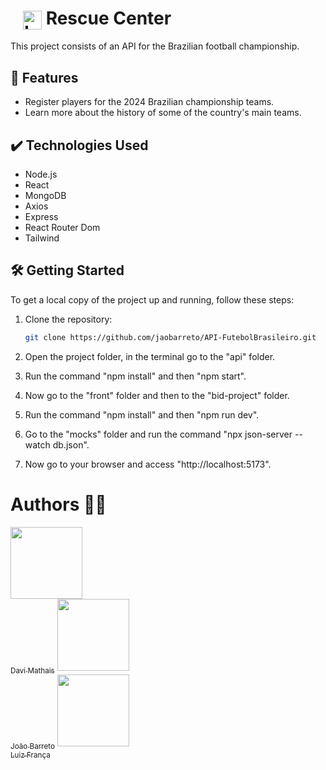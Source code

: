 # <img src="./imagens/logo.png" alt="Logotype" style="margin-left: 20px; vertical-align: middle; width: 30px" /> Rescue Center

This project consists of an API for the Brazilian football championship.

## 🔨 Features

- Register players for the 2024 Brazilian championship teams.
- Learn more about the history of some of the country's main teams.

## ✔️ Technologies Used

- Node.js
- React
- MongoDB
- Axios
- Express
- React Router Dom
- Tailwind 

## 🛠️ Getting Started

To get a local copy of the project up and running, follow these steps:

1. Clone the repository:

   ```bash
   git clone https://github.com/jaobarreto/API-FutebolBrasileiro.git
   ```

2. Open the project folder, in the terminal go to the "api" folder.

3. Run the command "npm install" and then "npm start".

4. Now go to the "front" folder and then to the "bid-project" folder.

5. Run the command "npm install" and then "npm run dev".

6. Go to the "mocks" folder and run the command "npx json-server --watch db.json".

7. Now go to your browser and access "http://localhost:5173".

# Authors 👨‍💻

[<img loading="lazy" src="https://avatars.githubusercontent.com/u/100139909?v=4" width=115><br><sub>Davi Mathais</sub>](https://github.com/cksalmeida)
[<img loading="lazy" src="https://avatars.githubusercontent.com/u/150835786?v=4" width=115><br><sub>João Barreto</sub>](https://github.com/jaobarreto)
[<img loading="lazy" src="https://avatars.githubusercontent.com/u/125226168?v=4" width=115><br><sub>Luiz França</sub>](https://github.com/luizgfr)
